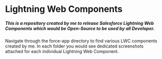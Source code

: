 # Lightning Web Components
##### This is a repository created by me to release Salesforce Lightning Web Components which would be Open-Source to be used by all Developer.

Navigate through the force-app directory to find various LWC components created by me. In each folder you would see dedicated screenshots attached for each individual Lightning Web Component.
